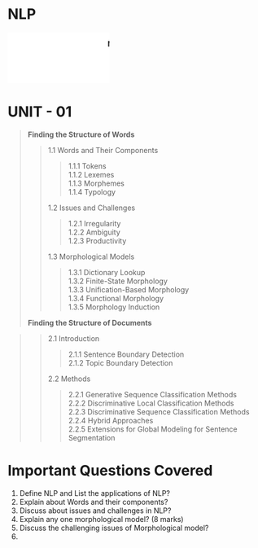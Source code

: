 # NLP
<marquee direction="left" height="100" width="200" bgcolor="white"><b><p>Natural Language Processing</p></b></marquee>

# UNIT - 01
> <b> Finding the Structure of Words </b>
> 
>> 1.1 Words and Their Components
>> 
>>> 1.1.1 Tokens<br/>
>>> 1.1.2 Lexemes<br/>
>>> 1.1.3 Morphemes<br/>
>>> 1.1.4 Typology
>>> 
>> 1.2 Issues and Challenges
>> 
>>> 1.2.1 Irregularity<br/>
>>> 1.2.2 Ambiguity<br/>
>>> 1.2.3 Productivity
>>> 
>> 1.3 Morphological Models
>> 
>>> 1.3.1 Dictionary Lookup<br/>
>>> 1.3.2 Finite-State Morphology<br/>
>>> 1.3.3 Unification-Based Morphology<br/>
>>> 1.3.4 Functional Morphology<br/>
>>> 1.3.5 Morphology Induction<br/>
>
> <b>Finding the Structure of Documents</b>

>> 2.1 Introduction
>>> 2.1.1 Sentence Boundary Detection<br/>
>>> 2.1.2 Topic Boundary Detection<br/>
>>
>> 2.2 Methods
>>
>>> 2.2.1 Generative Sequence Classification Methods<br/>
>>> 2.2.2 Discriminative Local Classification Methods<br/>
>>> 2.2.3 Discriminative Sequence Classification Methods<br/>
>>> 2.2.4 Hybrid Approaches<br/>
>>> 2.2.5 Extensions for Global Modeling for Sentence Segmentation<br/>


# Important Questions Covered

1. Define NLP and List the applications of NLP?
2. Explain about Words and their components?
3. Discuss about issues and challenges in NLP?
4. Explain any one morphological model? (8 marks)
5. Discuss the challenging issues of Morphological model?
6. 
